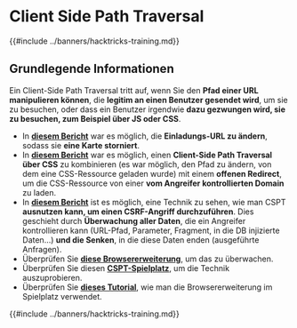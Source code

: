 # Client Side Path Traversal

{{#include ../banners/hacktricks-training.md}}

## Grundlegende Informationen

Ein Client-Side Path Traversal tritt auf, wenn Sie den **Pfad einer URL manipulieren können**, die **legitim an einen Benutzer gesendet wird**, um sie zu besuchen, oder dass ein Benutzer irgendwie **dazu gezwungen wird, sie zu besuchen, zum Beispiel über JS oder CSS**.

- In [**diesem Bericht**](https://erasec.be/blog/client-side-path-manipulation/) war es möglich, die **Einladungs-URL zu ändern**, sodass sie **eine Karte storniert**.
- In [**diesem Bericht**](https://mr-medi.github.io/research/2022/11/04/practical-client-side-path-traversal-attacks.html) war es möglich, einen **Client-Side Path Traversal über CSS** zu kombinieren (es war möglich, den Pfad zu ändern, von dem eine CSS-Ressource geladen wurde) mit einem **offenen Redirect**, um die CSS-Ressource von einer **vom Angreifer kontrollierten Domain** zu laden.
- In [**diesem Bericht**](https://blog.doyensec.com/2024/07/02/cspt2csrf.html) ist es möglich, eine Technik zu sehen, wie man CSPT **ausnutzen kann, um einen CSRF-Angriff durchzuführen**. Dies geschieht durch **Überwachung aller Daten**, die ein Angreifer kontrollieren kann (URL-Pfad, Parameter, Fragment, in die DB injizierte Daten...) **und die Senken**, in die diese Daten enden (ausgeführte Anfragen).
- Überprüfen Sie [**diese Browsererweiterung**](https://addons.mozilla.org/en-US/firefox/addon/eval-villain/), um das zu überwachen.
- Überprüfen Sie diesen [**CSPT-Spielplatz**](https://github.com/doyensec/CSPTPlayground), um die Technik auszuprobieren.
- Überprüfen Sie [**dieses Tutorial**](https://blog.doyensec.com/2024/12/03/cspt-with-eval-villain.html), wie man die Browsererweiterung im Spielplatz verwendet.

{{#include ../banners/hacktricks-training.md}}
